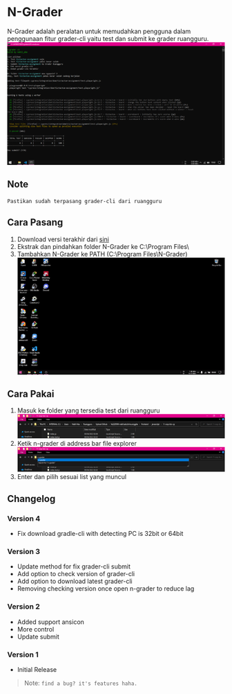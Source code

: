 # N-Grader

N-Grader adalah peralatan untuk memudahkan pengguna dalam penggunaan fitur grader-cli yaitu test dan submit ke grader ruangguru.
![](docs/N-Grader.png)

## Note
```
Pastikan sudah terpasang grader-cli dari ruangguru
```

## Cara Pasang
1. Download versi terakhir dari [sini](https://github.com/nabilaba/N-Grader/releases/download/v4/N-Grader.zip)
2. Ekstrak dan pindahkan folder N-Grader ke C:\Program Files\
3. Tambahkan N-Grader ke PATH (C:\Program Files\N-Grader\)
![](docs/CaraPasang.gif)

## Cara Pakai
1. Masuk ke folder yang tersedia test dari ruangguru
![](docs/CaraPakai1.png)
2. Ketik n-grader di address bar file explorer
![](docs/CaraPakai2.png)
3. Enter dan pilih sesuai list yang muncul

## Changelog
### Version 4
- Fix download gradle-cli with detecting PC is 32bit or 64bit

### Version 3
- Update method for fix grader-cli submit
- Add option to check version of grader-cli
- Add option to download latest grader-cli
- Removing checking version once open n-grader to reduce lag

### Version 2
- Added support ansicon
- More control
- Update submit

### Version 1
- Initial Release

> Note: `find a bug? it's features haha.`